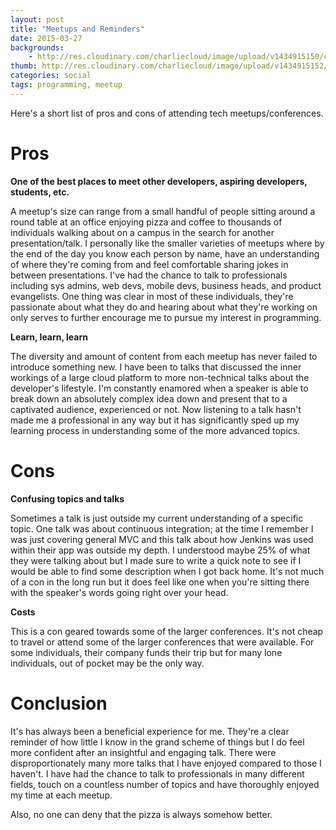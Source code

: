 ```yaml
---
layout: post
title: "Meetups and Reminders"
date: 2015-03-27
backgrounds:
    - http://res.cloudinary.com/charliecloud/image/upload/v1434915150/charblog/meetups_bg.jpg
thumb: http://res.cloudinary.com/charliecloud/image/upload/v1434915152/charblog/tech_meetup_thumb.jpg
categories: social
tags: programming, meetup
---
```


Here's a short list of pros and cons of attending tech meetups/conferences.

# Pros
**One of the best places to meet other developers, aspiring developers, students, etc.**

A meetup's size can range from a small handful of people sitting around a round table at an office enjoying pizza
and coffee to thousands of individuals walking about on a campus in the search for another presentation/talk. I personally
like the smaller varieties of meetups where by the end of the day you know each person by name, have an understanding of
where they're coming from and feel comfortable sharing jokes in between presentations. I've had the chance to talk to
professionals including sys admins, web devs, mobile devs, business heads, and product evangelists. One thing was
clear in most of these individuals, they're passionate about what they do and hearing about what they're working on
only serves to further encourage me to pursue my interest in programming.

**Learn, learn, learn**

The diversity and amount of content from each meetup has never failed to introduce something new. I have been to talks
that discussed the inner workings of a large cloud platform to more non-technical talks about the developer's lifestyle.
I'm constantly enamored when a speaker is able to break down an absolutely complex idea down and present that to a captivated
audience, experienced or not. Now listening to a talk hasn't made me a professional in any way but it has
significantly sped up my learning process in understanding some of the more advanced topics.

# Cons
**Confusing topics and talks**

Sometimes a talk is just outside my current understanding of a specific topic. One talk was about continuous integration;
at the time I remember I was just covering general MVC and this talk about how Jenkins was used within their app was
outside my depth. I understood maybe 25% of what they were talking about but I made sure to write a quick note to see
if I would be able to find some description when I got back home. It's not much of a con in the long run but it does feel
like one when you're sitting there with the speaker's words going right over your head.

**Costs**

This is a con geared towards some of the larger conferences. It's not cheap to travel or attend some of the larger
conferences that were available. For some individuals, their company funds their trip but for many lone individuals,
out of pocket may be the only way.

# Conclusion

It's has always been a beneficial experience for me. They're a clear reminder of how little I know in the grand scheme of things
but I do feel more confident after an insightful and engaging talk. There were disproportionately many more talks that I have enjoyed
compared to those I haven't. I have had the chance to talk to professionals in many different fields, touch on a countless
number of topics and have thoroughly enjoyed my time at each meetup.

Also, no one can deny that the pizza is always somehow better.
